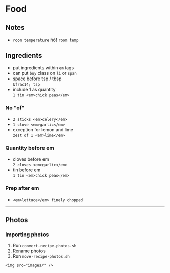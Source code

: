 # Food

## Notes
- `room temperature` not `room temp`

## Ingredients
- put ingredients within `em` tags
- can put `buy` class on `li` or `span`
- space before tsp / tbsp  
  `&frac14; tsp`
- include 1 as quantity  
  `1 tin <em>chick peas</em>`

### No "of"
- `2 sticks <em>celery</em>`
- `1 clove <em>garlic</em>`
- exception for lemon and lime  
  `zest of 1 <em>lime</em>`

### Quantity before em
- cloves before em  
  `2 cloves <em>garlic</em>`
- tin before em  
  `1 tin <em>chick peas</em>`

### Prep after em  
- `<em>lettuce</em> finely chopped`

---

## Photos

### Importing photos
1. Run `convert-recipe-photos.sh`
2. Rename photos
3. Run `move-recipe-photos.sh`
```
<img src="images/" />
```
